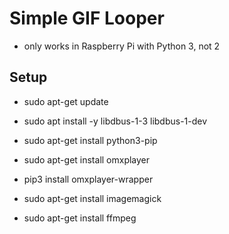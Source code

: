 # Simple GIF Looper
* only works in Raspberry Pi with Python 3, not 2

## Setup
* sudo apt-get update
* sudo apt install -y libdbus-1-3 libdbus-1-dev
* sudo apt-get install python3-pip
* sudo apt-get install omxplayer
* pip3 install omxplayer-wrapper



* sudo apt-get install imagemagick
* sudo apt-get install ffmpeg
